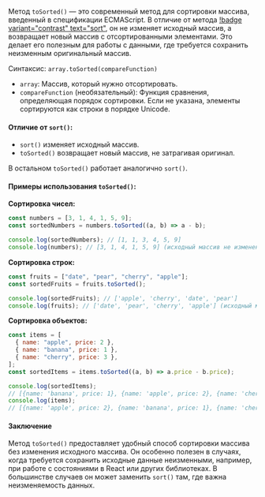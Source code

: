 Метод `toSorted()` — это современный метод для сортировки массива, введенный в спецификации ECMAScript. В отличие от метода [!badge variant="contrast" text="sort"](../../Методы_и_операторы/S/Sort.md), он не изменяет исходный массив, а возвращает новый массив с отсортированными элементами. Это делает его полезным для работы с данными, где требуется сохранить неизменным оригинальный массив.

Синтаксис: `array.toSorted(compareFunction)`

- `array`: Массив, который нужно отсортировать.
- `compareFunction` (необязательный): Функция сравнения, определяющая порядок сортировки. Если не указана, элементы сортируются как строки в порядке Unicode.

#### Отличие от `sort()`:

- `sort()` изменяет исходный массив.
- `toSorted()` возвращает новый массив, не затрагивая оригинал.

В остальном `toSorted()` работает аналогично `sort()`.

#### Примеры использования `toSorted()`:

**Сортировка чисел:**

```js
const numbers = [3, 1, 4, 1, 5, 9];
const sortedNumbers = numbers.toSorted((a, b) => a - b);

console.log(sortedNumbers); // [1, 1, 3, 4, 5, 9]
console.log(numbers); // [3, 1, 4, 1, 5, 9] (исходный массив не изменен)
```

**Сортировка строк:**

```js
const fruits = ["date", "pear", "cherry", "apple"];
const sortedFruits = fruits.toSorted();

console.log(sortedFruits); // ['apple', 'cherry', 'date', 'pear']
console.log(fruits); // ['date', 'pear', 'cherry', 'apple'] (исходный массив не изменен)
```

**Сортировка объектов:**

```js
const items = [
  { name: "apple", price: 2 },
  { name: "banana", price: 1 },
  { name: "cherry", price: 3 },
];
const sortedItems = items.toSorted((a, b) => a.price - b.price);

console.log(sortedItems);
// [{name: 'banana', price: 1}, {name: 'apple', price: 2}, {name: 'cherry', price: 3}]
console.log(items);
// [{name: 'apple', price: 2}, {name: 'banana', price: 1}, {name: 'cherry', price: 3}]
```

#### Заключение

Метод `toSorted()` предоставляет удобный способ сортировки массива без изменения исходного массива. Он особенно полезен в случаях, когда требуется сохранить исходные данные неизменными, например, при работе с состояниями в React или других библиотеках. В большинстве случаев он может заменить `sort()` там, где важна неизменяемость данных.
